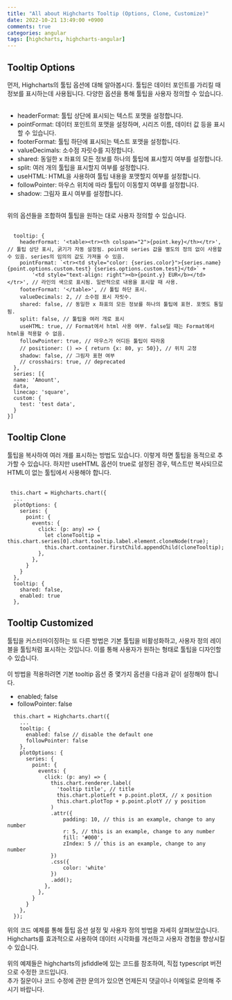 ```yaml
---
title: "All about Highcharts Tooltip (Options, Clone, Customize)"
date: 2022-10-21 13:49:00 +0900
comments: true
categories: angular
tags: [highcharts, highcharts-angular]
---
```




## Tooltip Options
먼저, Highcharts의 툴팁 옵션에 대해 알아봅시다. 툴팁은 데이터 포인트를 가리킬 때 정보를 표시하는데 사용됩니다. 다양한 옵션을 통해 툴팁을 사용자 정의할 수 있습니다.<br/>
<br/>
- headerFormat: 툴팁 상단에 표시되는 텍스트 포맷을 설정합니다.
- pointFormat: 데이터 포인트의 포맷을 설정하며, 시리즈 이름, 데이터 값 등을 표시할 수 있습니다.
- footerFormat: 툴팁 하단에 표시되는 텍스트 포맷을 설정합니다.
- valueDecimals: 소수점 자릿수를 지정합니다.
- shared: 동일한 x 좌표의 모든 정보를 하나의 툴팁에 표시할지 여부를 설정합니다.
- split: 여러 개의 툴팁을 표시할지 여부를 설정합니다.
- useHTML: HTML을 사용하여 툴팁 내용을 포맷할지 여부를 설정합니다.
- followPointer: 마우스 위치에 따라 툴팁이 이동할지 여부를 설정합니다.
- shadow: 그림자 표시 여부를 설정합니다.
<br/>
위의 옵션들을 조합하여 툴팁을 원하는 대로 사용자 정의할 수 있습니다.<br/>
<br/>

```tsx
  tooltip: {
    headerFormat: '<table><tr><th colspan="2">{point.key}</th></tr>', // 툴팁 상단 표시, 굵기가 자동 설정됨. point와 series 값을 별도의 정의 없이 사용할 수 있음. series의 임의의 값도 가져올 수 있음.
    pointFormat: `<tr><td style="color: {series.color}">{series.name} {point.options.custom.test} {series.options.custom.test}</td>` +
        '<td style="text-align: right"><b>{point.y} EUR</b></td></tr>', // 라인의 색으로 표시됨. 일반적으로 내용을 표시할 때 사용.
    footerFormat: '</table>', // 툴팁 하단 표시.
    valueDecimals: 2, // 소수점 표시 자릿수.
    shared: false, // 동일한 x 좌표의 모든 정보를 하나의 툴팁에 표현. 포멧도 통일됨.
    split: false, // 툴팁을 여러 개로 표시
    useHTML: true, // Format에서 html 사용 여부. false일 때는 Format에서 html을 적용할 수 없음.
    followPointer: true, // 마우스가 어디든 툴팁이 따라옴
    // positioner: () => { return {x: 80, y: 50}}, // 위치 고정
    shadow: false, // 그림자 표현 여부
    // crosshairs: true, // deprecated
  },
  series: [{
  name: 'Amount',
  data,
  linecap: 'square',
  custom: {
    test: 'test data',
  }
}]

```

## Tooltip Clone

툴팁을 복사하여 여러 개를 표시하는 방법도 있습니다. 이렇게 하면 툴팁을 동적으로 추가할 수 있습니다. 하지만 useHTML 옵션이 true로 설정된 경우, 텍스트만 복사되므로 HTML이 없는 툴팁에서 사용해야 합니다.<br/>
<br/>

```tsx
 this.chart = Highcharts.chart({
  ...
  plotOptions: {
    series: {
      point: {
        events: {
          click: (p: any) => {
            let cloneTooltip = this.chart.series[0].chart.tooltip.label.element.cloneNode(true);
            this.chart.container.firstChild.appendChild(cloneTooltip);
          },
        },
      }
    }
  },
  tooltip: {
    shared: false,
    enabled: true
  },
```


## Tooltip Customized
툴팁을 커스터마이징하는 또 다른 방법은 기본 툴팁을 비활성화하고, 사용자 정의 레이블을 툴팁처럼 표시하는 것입니다. 이를 통해 사용자가 원하는 형태로 툴팁을 디자인할 수 있습니다.<br/>
<br/>
이 방법을 적용하려면 기본 tooltip 옵션 중 몇가지 옵션을 다음과 같이 설정해야 합니다.
- enabled; false
- followPointer: false


```tsx
  this.chart = Highcharts.chart({
    ...
    tooltip: {
      enabled: false // disable the default one
      followPointer: false
    },
    plotOptions: {
      series: {
        point: {
          events: {
            click: (p: any) => {
              this.chart.renderer.label(
                'tooltip title', // title
                this.chart.plotLeft + p.point.plotX, // x position
                this.chart.plotTop + p.point.plotY // y position
              )
              .attr({
                  padding: 10, // this is an example, change to any number
                  r: 5, // this is an example, change to any number
                  fill: '#000',
                  zIndex: 5 // this is an example, change to any number
              })
              .css({
                  color: 'white'
              })
              .add();
            },
          },
        }
      }
    },
  });
```
위의 코드 예제를 통해 툴팁 옵션 설정 및 사용자 정의 방법을 자세히 살펴보았습니다. Highcharts를 효과적으로 사용하여 데이터 시각화를 개선하고 사용자 경험을 향상시킬 수 있습니다. <br/>
<br/>
위의 예제들은 highcharts의 jsfiddle에 있는 코드를 참조하여, 직접 typescript 버전으로 수정한 코드입니다. <br/>
추가 질문이나 코드 수정에 관한 문의가 있으면 언제든지 댓글이나 이메일로 문의해 주시기 바랍니다.<br/>



